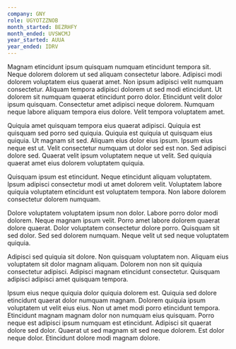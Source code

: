 ```yaml
---
company: GNY
role: UGYOTZZNOB
month_started: BEZRHFY
month_ended: UVSWCMJ
year_started: AUUA
year_ended: IDRV
---
```


Magnam etincidunt ipsum quisquam numquam etincidunt tempora sit. Neque dolorem dolorem ut sed aliquam consectetur labore. Adipisci modi dolorem voluptatem eius quaerat amet. Non ipsum adipisci velit numquam consectetur. Aliquam tempora adipisci dolorem ut sed modi etincidunt. Ut dolorem sit numquam quaerat etincidunt porro dolor. Etincidunt velit dolor ipsum quisquam. Consectetur amet adipisci neque dolorem. Numquam neque labore aliquam tempora eius dolore. Velit tempora voluptatem amet.

Quiquia amet quisquam tempora eius quaerat adipisci. Quiquia est quisquam sed porro sed quiquia. Quiquia est quiquia ut quisquam eius quiquia. Ut magnam sit sed. Aliquam eius dolor eius ipsum. Ipsum eius neque est ut. Velit consectetur numquam ut dolor sed est non. Sed adipisci dolore sed. Quaerat velit ipsum voluptatem neque ut velit. Sed quiquia quaerat amet eius dolorem voluptatem quiquia.

Quisquam ipsum est etincidunt. Neque etincidunt aliquam voluptatem. Ipsum adipisci consectetur modi ut amet dolorem velit. Voluptatem labore quiquia voluptatem etincidunt est voluptatem tempora. Non labore dolorem consectetur dolorem numquam.

Dolore voluptatem voluptatem ipsum non dolor. Labore porro dolor modi dolorem. Neque magnam ipsum velit. Porro amet labore dolorem quaerat dolore quaerat. Dolor voluptatem consectetur dolore porro. Quisquam sit sed dolor. Sed sed dolorem numquam. Neque velit ut sed neque voluptatem quiquia.

Adipisci sed quiquia sit dolore. Non quisquam voluptatem non. Aliquam eius voluptatem sit dolor magnam aliquam. Dolorem non non sit quiquia consectetur adipisci. Adipisci magnam etincidunt consectetur. Quisquam adipisci adipisci amet quisquam tempora.

Ipsum eius neque quiquia dolor quiquia dolorem est. Quiquia sed dolore etincidunt quaerat dolor numquam magnam. Dolorem quiquia ipsum voluptatem ut velit eius eius. Non ut amet modi porro etincidunt tempora. Etincidunt magnam magnam dolor non numquam eius quisquam. Porro neque est adipisci ipsum numquam est etincidunt. Adipisci sit quaerat dolore sed dolor. Quaerat ut sed magnam sit sed neque dolorem. Est dolor neque dolor. Etincidunt dolore modi magnam dolore.
    
